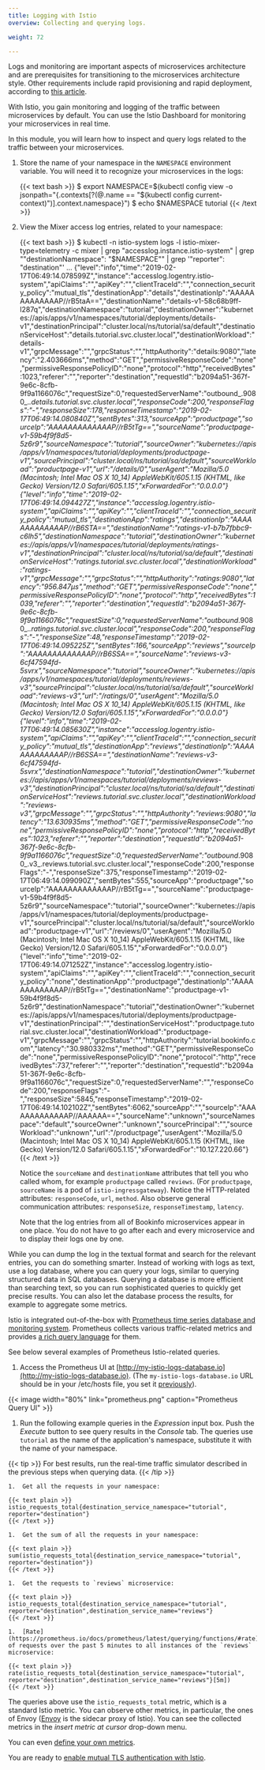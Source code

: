 ```yaml
---
title: Logging with Istio
overview: Collecting and querying logs.

weight: 72

---
```


Logs and monitoring are important aspects of microservices architecture and are prerequisites for transitioning to the microservices architecture style. Other requirements include rapid provisioning and rapid deployment, according to [this article](https://aadrake.com/posts/2017-05-20-enough-with-the-microservices.html).

With Istio, you gain monitoring and logging of the traffic between microservices by default.
You can use the Istio Dashboard for monitoring your microservices in real time.

In this module, you will learn how to inspect and query logs related to the traffic between your microservices.

1.  Store the name of your namespace in the `NAMESPACE` environment variable.
    You will need it to recognize your microservices in the logs:

    {{< text bash >}}
    $ export NAMESPACE=$(kubectl config view -o jsonpath="{.contexts[?(@.name == \"$(kubectl config current-context)\")].context.namespace}")
    $ echo $NAMESPACE
    tutorial
    {{< /text >}}

1.  View the Mixer access log entries, related to your namespace:

    {{< text bash >}}
    $ kubectl -n istio-system logs -l istio-mixer-type=telemetry -c mixer | grep "accesslog.instance.istio-system" | grep "\"destinationNamespace\": \"$NAMESPACE\"" | grep '"reporter": "destination"'
    ...
    {"level":"info","time":"2019-02-17T06:49:14.078599Z","instance":"accesslog.logentry.istio-system","apiClaims":"","apiKey":"","clientTraceId":"","connection_security_policy":"mutual_tls","destinationApp":"details","destinationIp":"AAAAAAAAAAAAAP//rB5taA==","destinationName":"details-v1-58c68b9ff-l287q","destinationNamespace":"tutorial","destinationOwner":"kubernetes://apis/apps/v1/namespaces/tutorial/deployments/details-v1","destinationPrincipal":"cluster.local/ns/tutorial/sa/default","destinationServiceHost":"details.tutorial.svc.cluster.local","destinationWorkload":"details-v1","grpcMessage":"","grpcStatus":"","httpAuthority":"details:9080","latency":"2.403666ms","method":"GET","permissiveResponseCode":"none","permissiveResponsePolicyID":"none","protocol":"http","receivedBytes":1023,"referer":"","reporter":"destination","requestId":"b2094a51-367f-9e6c-8cfb-9f9a1166076c","requestSize":0,"requestedServerName":"outbound_.9080_._.details.tutorial.svc.cluster.local","responseCode":200,"responseFlags":"-","responseSize":178,"responseTimestamp":"2019-02-17T06:49:14.080840Z","sentBytes":313,"sourceApp":"productpage","sourceIp":"AAAAAAAAAAAAAP//rB5tTg==","sourceName":"productpage-v1-59b4f9f8d5-5z6r9","sourceNamespace":"tutorial","sourceOwner":"kubernetes://apis/apps/v1/namespaces/tutorial/deployments/productpage-v1","sourcePrincipal":"cluster.local/ns/tutorial/sa/default","sourceWorkload":"productpage-v1","url":"/details/0","userAgent":"Mozilla/5.0 (Macintosh; Intel Mac OS X 10_14) AppleWebKit/605.1.15 (KHTML, like Gecko) Version/12.0 Safari/605.1.15","xForwardedFor":"0.0.0.0"}
    {"level":"info","time":"2019-02-17T06:49:14.094427Z","instance":"accesslog.logentry.istio-system","apiClaims":"","apiKey":"","clientTraceId":"","connection_security_policy":"mutual_tls","destinationApp":"ratings","destinationIp":"AAAAAAAAAAAAAP//rB6STA==","destinationName":"ratings-v1-b7b7fbbc9-c6lh5","destinationNamespace":"tutorial","destinationOwner":"kubernetes://apis/apps/v1/namespaces/tutorial/deployments/ratings-v1","destinationPrincipal":"cluster.local/ns/tutorial/sa/default","destinationServiceHost":"ratings.tutorial.svc.cluster.local","destinationWorkload":"ratings-v1","grpcMessage":"","grpcStatus":"","httpAuthority":"ratings:9080","latency":"956.847µs","method":"GET","permissiveResponseCode":"none","permissiveResponsePolicyID":"none","protocol":"http","receivedBytes":1039,"referer":"","reporter":"destination","requestId":"b2094a51-367f-9e6c-8cfb-9f9a1166076c","requestSize":0,"requestedServerName":"outbound_.9080_._.ratings.tutorial.svc.cluster.local","responseCode":200,"responseFlags":"-","responseSize":48,"responseTimestamp":"2019-02-17T06:49:14.095225Z","sentBytes":166,"sourceApp":"reviews","sourceIp":"AAAAAAAAAAAAAP//rB6SSA==","sourceName":"reviews-v3-6cf47594fd-5svrx","sourceNamespace":"tutorial","sourceOwner":"kubernetes://apis/apps/v1/namespaces/tutorial/deployments/reviews-v3","sourcePrincipal":"cluster.local/ns/tutorial/sa/default","sourceWorkload":"reviews-v3","url":"/ratings/0","userAgent":"Mozilla/5.0 (Macintosh; Intel Mac OS X 10_14) AppleWebKit/605.1.15 (KHTML, like Gecko) Version/12.0 Safari/605.1.15","xForwardedFor":"0.0.0.0"}
    {"level":"info","time":"2019-02-17T06:49:14.085630Z","instance":"accesslog.logentry.istio-system","apiClaims":"","apiKey":"","clientTraceId":"","connection_security_policy":"mutual_tls","destinationApp":"reviews","destinationIp":"AAAAAAAAAAAAAP//rB6SSA==","destinationName":"reviews-v3-6cf47594fd-5svrx","destinationNamespace":"tutorial","destinationOwner":"kubernetes://apis/apps/v1/namespaces/tutorial/deployments/reviews-v3","destinationPrincipal":"cluster.local/ns/tutorial/sa/default","destinationServiceHost":"reviews.tutorial.svc.cluster.local","destinationWorkload":"reviews-v3","grpcMessage":"","grpcStatus":"","httpAuthority":"reviews:9080","latency":"13.630935ms","method":"GET","permissiveResponseCode":"none","permissiveResponsePolicyID":"none","protocol":"http","receivedBytes":1023,"referer":"","reporter":"destination","requestId":"b2094a51-367f-9e6c-8cfb-9f9a1166076c","requestSize":0,"requestedServerName":"outbound_.9080_.v3_.reviews.tutorial.svc.cluster.local","responseCode":200,"responseFlags":"-","responseSize":375,"responseTimestamp":"2019-02-17T06:49:14.099090Z","sentBytes":555,"sourceApp":"productpage","sourceIp":"AAAAAAAAAAAAAP//rB5tTg==","sourceName":"productpage-v1-59b4f9f8d5-5z6r9","sourceNamespace":"tutorial","sourceOwner":"kubernetes://apis/apps/v1/namespaces/tutorial/deployments/productpage-v1","sourcePrincipal":"cluster.local/ns/tutorial/sa/default","sourceWorkload":"productpage-v1","url":"/reviews/0","userAgent":"Mozilla/5.0 (Macintosh; Intel Mac OS X 10_14) AppleWebKit/605.1.15 (KHTML, like Gecko) Version/12.0 Safari/605.1.15","xForwardedFor":"0.0.0.0"}
    {"level":"info","time":"2019-02-17T06:49:14.071252Z","instance":"accesslog.logentry.istio-system","apiClaims":"","apiKey":"","clientTraceId":"","connection_security_policy":"none","destinationApp":"productpage","destinationIp":"AAAAAAAAAAAAAP//rB5tTg==","destinationName":"productpage-v1-59b4f9f8d5-5z6r9","destinationNamespace":"tutorial","destinationOwner":"kubernetes://apis/apps/v1/namespaces/tutorial/deployments/productpage-v1","destinationPrincipal":"","destinationServiceHost":"productpage.tutorial.svc.cluster.local","destinationWorkload":"productpage-v1","grpcMessage":"","grpcStatus":"","httpAuthority":"tutorial.bookinfo.com","latency":"30.980332ms","method":"GET","permissiveResponseCode":"none","permissiveResponsePolicyID":"none","protocol":"http","receivedBytes":737,"referer":"","reporter":"destination","requestId":"b2094a51-367f-9e6c-8cfb-9f9a1166076c","requestSize":0,"requestedServerName":"","responseCode":200,"responseFlags":"-","responseSize":5845,"responseTimestamp":"2019-02-17T06:49:14.102102Z","sentBytes":6062,"sourceApp":"","sourceIp":"AAAAAAAAAAAAAP//AAAAAA==","sourceName":"unknown","sourceNamespace":"default","sourceOwner":"unknown","sourcePrincipal":"","sourceWorkload":"unknown","url":"/productpage","userAgent":"Mozilla/5.0 (Macintosh; Intel Mac OS X 10_14) AppleWebKit/605.1.15 (KHTML, like Gecko) Version/12.0 Safari/605.1.15","xForwardedFor":"10.127.220.66"}
    {{< /text >}}

    Notice the `sourceName` and `destinationName` attributes that tell you who called whom, for example `productpage`
    called `reviews`. (For `productpage`, `sourceName` is a pod of `istio-ingressgateway`).
    Notice the HTTP-related attributes: `responseCode`, `url`, `method`.
    Also observe general communication attributes: `responseSize`, `responseTimestamp`, `latency`.

    Note that the log entries from all of Bookinfo microservices appear in one place.
    You do not have to go after each and every microservice and to display their logs one by one.

While you can dump the log in the textual format and search for the relevant
entries, you can do something smarter. Instead of working with logs as text, use
a log database, where you can query your logs, similar to querying structured
data in SQL databases. Querying a database is more efficient than searching
text, so you can run sophisticated queries to quickly get precise results. You
can also let the database process the results, for example to aggregate some
metrics.

Istio is integrated out-of-the-box with
[Prometheus time series database and monitoring system](https://prometheus.io). Prometheus collects various
traffic-related metrics and provides
[a rich query language](https://prometheus.io/docs/prometheus/latest/querying/basics/) for them.

See below several examples of Prometheus Istio-related queries.

1.  Access the Prometheus UI at [http://my-istio-logs-database.io](http://my-istio-logs-database.io).
(The `my-istio-logs-database.io` URL should be in your /etc/hosts file, you set it
[previously](/docs/examples/microservices-istio/bookinfo-kubernetes/#update-your-etc-hosts-configuration-file)).

{{< image width="80%"
    link="prometheus.png"
    caption="Prometheus Query UI"
    >}}

1.  Run the following example queries in the _Expression_ input box. Push the _Execute_ button to see query results in
the _Console_ tab. The queries use `tutorial` as the name of the application's namespace, substitute it with the name of
your namespace.

{{< tip >}}
For best results, run the real-time traffic simulator described in the previous steps when querying data.
{{< /tip >}}

    1.  Get all the requests in your namespace:

    {{< text plain >}}
    istio_requests_total{destination_service_namespace="tutorial", reporter="destination"}
    {{< /text >}}

    1.  Get the sum of all the requests in your namespace:

    {{< text plain >}}
    sum(istio_requests_total{destination_service_namespace="tutorial", reporter="destination"})
    {{< /text >}}

    1.  Get the requests to `reviews` microservice:

    {{< text plain >}}
    istio_requests_total{destination_service_namespace="tutorial", reporter="destination",destination_service_name="reviews"}
    {{< /text >}}

    1.  [Rate](https://prometheus.io/docs/prometheus/latest/querying/functions/#rate) of requests over the past 5 minutes to all instances of the `reviews` microservice:

    {{< text plain >}}
    rate(istio_requests_total{destination_service_namespace="tutorial", reporter="destination",destination_service_name="reviews"}[5m])
    {{< /text >}}

The queries above use the `istio_requests_total` metric, which is a standard Istio metric. You can observe
other metrics, in particular, the ones of Envoy ([Envoy](https://www.envoyproxy.io) is the sidecar proxy of Istio). You
can see the collected metrics in the _insert metric at cursor_ drop-down menu.

You can even [define your own metrics](/docs/tasks/observability/metrics/collecting-metrics/).

You are ready to [enable mutual TLS authentication with Istio](/docs/examples/microservices-istio/add-mtls).
